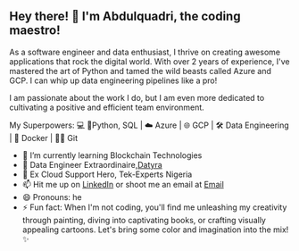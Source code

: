 ## Hey there! 👋 I'm Abdulquadri, the coding maestro!
As a software engineer and data enthusiast, I thrive on creating awesome applications that rock the digital world. With over 2 years of experience, I've mastered the art of Python and tamed the wild beasts called Azure and GCP. I can whip up data engineering pipelines like a pro!

I am passionate about the work I do, but I am even more dedicated to cultivating a positive and efficient team environment.

My Superpowers: 💻 🐍Python, SQL | ☁️ Azure | 🌐 GCP | 🛠️ Data Engineering | 🐳 Docker | 👨‍💻 Git

- 🌱 I’m currently learning Blockchain Technologies
- 🔭 Data Engineer Extraordinaire,[Datyra](https://datyra.com)
- 🔭 Ex Cloud Support Hero, Tek-Experts Nigeria
- 📫 Hit me up on [LinkedIn](https://www.linkedin.com/in/abdulquadri-ayodeji/) or shoot me an email at [Email](mailto:abdulquadri.oshoare@gmail.com)
- 😄 Pronouns: he
- ⚡ Fun fact: When I'm not coding, you'll find me unleashing my creativity through painting, diving into captivating books, or crafting visually appealing cartoons. Let's bring some color and imagination into the mix! ✨

<!-- [![Top Langs](https://github-readme-stats.vercel.app/api/top-langs/?username=quadriano31)](https://github.com/anuraghazra/github-readme-stats) -->
 
